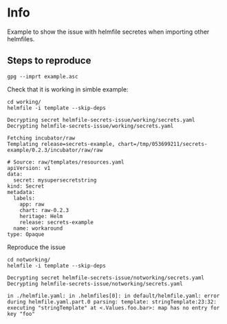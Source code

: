 # Info

Example to show the issue with helmfile secretes when importing other helmfiles.

## Steps to reproduce

```shell
gpg --imprt example.asc
```

Check that it is working in simble example:

```shell
cd working/
helmfile -i template --skip-deps
```

```
Decrypting secret helmfile-secrets-issue/working/secrets.yaml
Decrypting helmfile-secrets-issue/working/secrets.yaml

Fetching incubator/raw
Templating release=secrets-example, chart=/tmp/053699211/secrets-example/0.2.3/incubator/raw/raw

# Source: raw/templates/resources.yaml
apiVersion: v1
data:
  secret: mysupersecretstring
kind: Secret
metadata:
  labels:
    app: raw
    chart: raw-0.2.3
    heritage: Helm
    release: secrets-example
  name: workaround
type: Opaque
```

Reproduce the issue

```
cd notworking/
helmfile -i template --skip-deps
```

```
Decrypting secret helmfile-secrets-issue/notworking/secrets.yaml
Decrypting helmfile-secrets-issue/notworking/secrets.yaml

in ./helmfile.yaml: in .helmfiles[0]: in default/helmfile.yaml: error during helmfile.yaml.part.0 parsing: template: stringTemplate:23:32: executing "stringTemplate" at <.Values.foo.bar>: map has no entry for key "foo"
```
